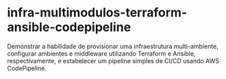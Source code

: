 # infra-multimodulos-terraform-ansible-codepipeline
Demonstrar a habilidade de provisionar uma infraestrutura multi-ambiente, configurar ambientes e middleware utilizando Terraform e Ansible, respectivamente, e estabelecer um pipeline simples de CI/CD usando AWS CodePipeline.
